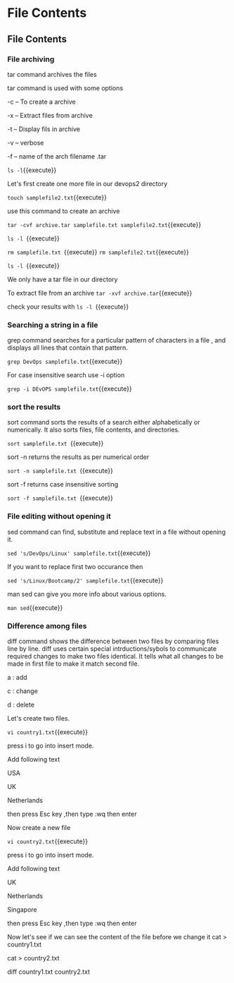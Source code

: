 # File Contents
## File Contents

### File archiving

tar command archives the files

tar command is used with some options

-c – To create a archive


-x – Extract files from archive


-t – Display fils in archive


-v – verbose


-f – name of the arch filename .tar


`ls -l`{{execute}}


Let's first create one more file in our devops2 directory

`touch samplefile2.txt`{{execute}}

use this command to create an archive 

`tar -cvf archive.tar samplefile.txt samplefile2.txt`{{execute}}

`ls -l `{{execute}}

`rm samplefile.txt `{{execute}}
`rm samplefile2.txt`{{execute}}

`ls -l `{{execute}}

We only have a tar file in our directory

To extract file from an archive
`tar -xvf archive.tar`{{execute}}


check your results with 
`ls -l `{{execute}}


### Searching a string in a file

grep command searches for a particular pattern of characters in a file , and displays all lines that contain that pattern.

`grep DevOps samplefile.txt`{{execute}}


For case insensitive search use -i option

`grep -i DEvOPS samplefile.txt`{{execute}}

### sort the results

sort command sorts the results of a search either alphabetically or numerically. It also sorts files, file contents, and directories.

`sort samplefile.txt `{{execute}}

sort -n  returns the results as per numerical order

`sort -n samplefile.txt `{{execute}}

sort -f  returns case insensitive sorting

`sort -f samplefile.txt `{{execute}}

### File editing without opening it

sed command can find, substitute  and replace text in a file without opening it. 

`sed 's/DevOps/Linux' samplefile.txt`{{execute}}

If you want to replace first two occurance then 

`sed 's/Linux/Bootcamp/2' samplefile.txt`{{execute}}

man sed can give you more info about various options.

`man sed`{{execute}}

### Difference among files

diff command shows the difference between two files by comparing files line by line. diff uses certain special intrductions/sybols to communicate required changes to make two files identical. It tells what all changes to be made in first file to make it match second file. 

a : add


c : change


d : delete

Let's create two files. 

`vi country1.txt`{{execute}}

press i to go into insert mode.

Add following text

USA


UK


Netherlands


then press Esc key ,then type :wq then enter

Now create a new file

`vi country2.txt`{{execute}}

press i to go into insert mode.

Add following text

UK


Netherlands


Singapore


then press Esc key ,then type :wq then enter


Now let's see if we can see the content of the file before we change it
cat > country1.txt

cat > country2.txt

diff country1.txt country2.txt




